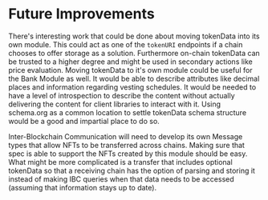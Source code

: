 # Future Improvements

There's interesting work that could be done about moving tokenData into its own module. This could act as one of the `tokenURI` endpoints if a chain chooses to offer storage as a solution. Furthermore on-chain tokenData can be trusted to a higher degree and might be used in secondary actions like price evaluation. Moving tokenData to it's own module could be useful for the Bank Module as well. It would be able to describe attributes like decimal places and information regarding vesting schedules. It would be needed to have a level of introspection to describe the content without actually delivering the content for client libraries to interact with it. Using schema.org as a common location to settle tokenData schema structure would be a good and impartial place to do so.

Inter-Blockchain Communication will need to develop its own Message types that allow NFTs to be transferred across chains. Making sure that spec is able to support the NFTs created by this module should be easy. What might be more complicated is a transfer that includes optional tokenData so that a receiving chain has the option of parsing and storing it instead of making IBC queries when that data needs to be accessed (assuming that information stays up to date).
